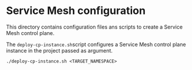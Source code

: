 # Service Mesh configuration

This directory contains configuration files ans scripts to create a Service Mesh control plane.

The `deploy-cp-instance.sh`script configures a Service Mesh control plane instance in the project passed as argument. 

``` 
./deploy-cp-instance.sh <TARGET_NAMESPACE>
``` 

